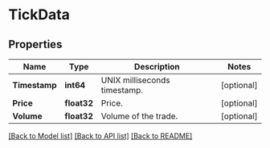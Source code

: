 # TickData

## Properties

Name | Type | Description | Notes
------------ | ------------- | ------------- | -------------
**Timestamp** | **int64** | UNIX milliseconds timestamp. | [optional] 
**Price** | **float32** | Price. | [optional] 
**Volume** | **float32** | Volume of the trade. | [optional] 

[[Back to Model list]](../README.md#documentation-for-models) [[Back to API list]](../README.md#documentation-for-api-endpoints) [[Back to README]](../README.md)


